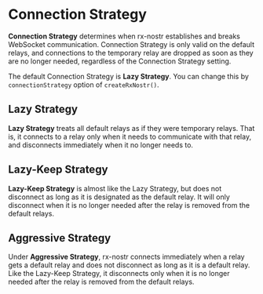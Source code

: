 # Connection Strategy

**Connection Strategy** determines when rx-nostr establishes and breaks WebSocket communication. Connection Strategy is only valid on the default relays, and connections to the temporary relay are dropped as soon as they are no longer needed, regardless of the Connection Strategy setting.

The default Connection Strategy is **Lazy Strategy**. You can change this by `connectionStrategy` option of `createRxNostr()`.

## Lazy Strategy

**Lazy Strategy** treats all default relays as if they were temporary relays. That is, it connects to a relay only when it needs to communicate with that relay, and disconnects immediately when it no longer needs to.

## Lazy-Keep Strategy

**Lazy-Keep Strategy** is almost like the Lazy Strategy, but does not disconnect as long as it is designated as the default relay. It will only disconnect when it is no longer needed after the relay is removed from the default relays.

## Aggressive Strategy

Under **Aggressive Strategy**, rx-nostr connects immediately when a relay gets a default relay and does not disconnect as long as it is a default relay. Like the Lazy-Keep Strategy, it disconnects only when it is no longer needed after the relay is removed from the default relays.

